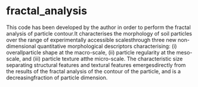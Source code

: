 # fractal_analysis
This code has been developed by the author in order to perform the fractal analysis of particle contour.It characterises the morphology of soil particles over the range of experimentally accessible scalesthrough three new non-dimensional quantitative morphological descriptors characterising:  (i) overallparticle shape at the macro-scale, (ii) particle regularity at the meso-scale, and (iii) particle texture atthe micro-scale.  The characteristic size separating structural features and textural features emergesdirectly from the results of the fractal analysis of the contour of the particle, and is a decreasingfraction of particle dimension.
